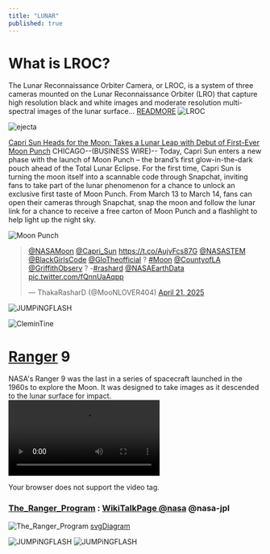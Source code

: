```yaml
---
title: "LUNAR"
published: true
---
```


# What is LROC?
The Lunar Reconnaissance Orbiter Camera, or LROC, is a system of three cameras mounted on the Lunar Reconnaissance Orbiter (LRO) that capture high resolution black and white images and moderate resolution multi-spectral images of the lunar surface... [READMORE](https://www.lroc.asu.edu/about)
![LROC](https://www.lroc.asu.edu/ckeditor_assets/pictures/1343/content_fip_point_persp.png)

![ejecta](https://www.lroc.asu.edu/ckeditor_assets/pictures/1223/content_M1386451451_LRmos.warp.str01.1100p_FI.png)

[Capri Sun Heads for the Moon: Takes a Lunar Leap with Debut of First-Ever Moon Punch](https://news.kraftheinzcompany.com/press-releases-details/2025/Capri-Sun-Heads-for-the-Moon-Takes-a-Lunar-Leap-with-Debut-of-First-Ever-Moon-Punch/default.aspx) CHICAGO--(BUSINESS WIRE)-- Today, Capri Sun enters a new phase with the launch of Moon Punch – the brand’s first glow-in-the-dark pouch ahead of the Total Lunar Eclipse. For the first time, Capri Sun is turning the moon itself into a scannable code through Snapchat, inviting fans to take part of the lunar phenomenon for a chance to unlock an exclusive first taste of Moon Punch. From March 13 to March 14, fans can open their cameras through Snapchat, snap the moon and follow the lunar link for a chance to receive a free carton of Moon Punch and a flashlight to help light up the night sky. 

![Moon Punch](https://mms.businesswire.com/media/20250311839993/en/2405419/4/Capri_Sun_Moon_Punch_Key_Visual.jpg)

<blockquote class="twitter-tweet"><p lang="und" dir="ltr"><a href="https://twitter.com/NASAMoon?ref_src=twsrc%5Etfw">@NASAMoon</a> <a href="https://twitter.com/Capri_Sun?ref_src=twsrc%5Etfw">@Capri_Sun</a> <a href="https://t.co/AujvFcs87G">https://t.co/AujvFcs87G</a> <a href="https://twitter.com/NASASTEM?ref_src=twsrc%5Etfw">@NASASTEM</a> <a href="https://twitter.com/BlackGirlsCode?ref_src=twsrc%5Etfw">@BlackGirlsCode</a> <a href="https://twitter.com/GloTheofficial?ref_src=twsrc%5Etfw">@GloTheofficial</a> ? <a href="https://twitter.com/hashtag/Moon?src=hash&amp;ref_src=twsrc%5Etfw">#Moon</a> <a href="https://twitter.com/CountyofLA?ref_src=twsrc%5Etfw">@CountyofLA</a> <a href="https://twitter.com/GriffithObserv?ref_src=twsrc%5Etfw">@GriffithObserv</a> ? -<a href="https://twitter.com/hashtag/rashard?src=hash&amp;ref_src=twsrc%5Etfw">#rashard</a> <a href="https://twitter.com/NASAEarthData?ref_src=twsrc%5Etfw">@NASAEarthData</a> <a href="https://t.co/fQnnUaAqpp">pic.twitter.com/fQnnUaAqpp</a></p>&mdash; ThakaRasharD (@MooNLOVER404) <a href="https://twitter.com/MooNLOVER404/status/1914374232878014558?ref_src=twsrc%5Etfw">April 21, 2025</a></blockquote> <script async src="https://platform.twitter.com/widgets.js" charset="utf-8"></script>

<picture>
  <source srcset="https://ia601509.us.archive.org/20/items/noaa_fundingwide/noaa_funding.jpg" media="(orientation: portrait)" />
  <source srcset="https://pbs.twimg.com/media/GpE5G1IagAA1chZ?format=png&name=medium" media="(orientation: landscape)" />
  <img src="https://archive.org/download/noaa_fundingwide/noaa_fundingwide.jpg" alt="JUMPiNGFLASH" />
</picture>

![CleminTine](https://planetarydata.jpl.nasa.gov/img/data/clem1-l-h-5-dim-mosaic-v1.0/cl_6001/clemlogo.gif)

 # [Ranger](https://www.jpl.nasa.gov/missions/ranger-1/) 9 
 NASA's Ranger 9 was the last in a series of spacecraft launched in the 1960s to explore the Moon. It was designed to take images as it descended to the lunar surface for impact.
<video  controls >
  <source src="https://d2pn8kiwq2w21t.cloudfront.net/media/videosrangerVideo-Ranger-9-impact-020423.webm" type="video/mp4" />
  
  Your browser does not support the video tag.
</video>

### [The_Ranger_Program](https://science.nasa.gov/mission/lunar-rangers-and-surveyors/) : [WikiTalkPage @nasa](https://en.wikipedia.org/wiki/Talk:Ranger_program) @nasa-jpl 
![The_Ranger_Program](https://assets.science.nasa.gov/dynamicimage/assets/science/psd/solar/2023/09/a/as12-48-7134.jpg?w=6515&h=6515&fit=clip&crop=faces%2Cfocalpoint) [svgDiagram](https://upload.wikimedia.org/wikipedia/commons/5/50/Ranger_6789.svg)

<div class="tupperware" >
<picture>
  <source srcset="https://assets.science.nasa.gov/dynamicimage/assets/science/psd/solar/2023/06/as12-48-7134_1280.jpg?w=1280&h=1280&fit=clip&crop=faces%2Cfocalpoint" media="(orientation: portrait)" />
  <source srcset="https://assets.science.nasa.gov/dynamicimage/assets/science/psd/solar/2023/06/as12-48-7134_1280.jpg?w=1280&h=1280&fit=clip&crop=faces%2Cfocalpoint" media="(orientation: landscape)" />
  <img src="https://assets.science.nasa.gov/dynamicimage/assets/science/psd/solar/2023/06/as12-48-7134_1280.jpg?w=1280&h=1280&fit=clip&crop=faces%2Cfocalpoint" alt="JUMPiNGFLASH" />
</picture>



<picture>
  <source srcset="https://www.lroc.asu.edu/ckeditor_assets/pictures/1241/content_AS17-134-20382_thumb.jpg" media="(orientation: portrait)" />
  <source srcset="https://www.lroc.asu.edu/ckeditor_assets/pictures/1241/content_AS17-134-20382_thumb.jpg" media="(orientation: landscape)" />
  <img src="https://www.lroc.asu.edu/ckeditor_assets/pictures/1241/content_AS17-134-20382_thumb.jpg" alt="JUMPiNGFLASH" />
</picture>

<div>
